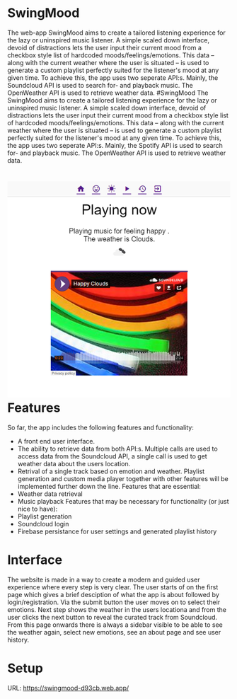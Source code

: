 **SwingMood**
===========

The web-app SwingMood aims to create a tailored listening experience for the lazy or 
uninspired music listener. A simple scaled down interface, devoid of distractions lets the user input their 
current mood from a checkbox style list of hardcoded moods/feelings/emotions. This data – along with 
the current weather where the user is situated – is used to generate a custom playlist perfectly suited for 
the listener's mood at any given time.
To achieve this, the app uses two seperate API:s. Mainly, the Soundcloud API is used to search for- and 
playback music. The OpenWeather API is used to retrieve weather data.
#SwingMood
The SwingMood aims to create a tailored listening experience for the lazy or 
uninspired music listener. A simple scaled down interface, devoid of distractions lets the user input their 
current mood from a checkbox style list of hardcoded moods/feelings/emotions. This data – along with 
the current weather where the user is situated – is used to generate a custom playlist perfectly suited for 
the listener's mood at any given time.
To achieve this, the app uses two seperate API:s. Mainly, the Spotify API is used to search for- and 
playback music. The OpenWeather API is used to retrieve weather data. 

![alt text](https://github.com/Gaasll/swing1/blob/main/happy.png?raw=true)
**Features**
=======================================
So far, the app includes the following features and functionality:
* A front end user interface.
* The ability to retrieve data from both API:s. Multiple calls are used to access data from the Soundcloud API, 
a single call is used to get weather data about the users location.
* Retrival of a single track based on emotion and weather. Playlist generation and custom media player together with other features will be implemented further down the line.
Features that are essential:
* Weather data retrieval
* Music playback
Features that may be necessary for functionality (or just nice to have):
* Playlist generation
* Soundcloud login
* Firebase persistance for user settings and generated playlist history

**Interface** 
=============================================
The website is made in a way to create a modern and guided user experience where every step is very clear.
The user starts of on the first page which gives a brief desciption of what the app is about followed by login/registration.
Via the submit button the user moves on to select their emotions. Next step shows the weather in the users locationa and from
the user clicks the next button to reveal the curated track from Soundcloud. From this page onwards there is always a sidebar
visible to be able to see the weather again, select new emotions, see an about page and see user history.

**Setup**
=============
URL: https://swingmood-d93cb.web.app/
